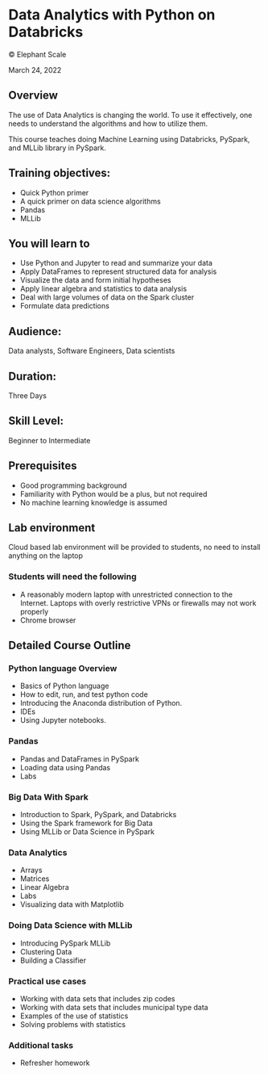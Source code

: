 # Data Analytics with Python on Databricks
© Elephant Scale

March 24, 2022

## Overview

The use of Data Analytics is changing the world. To use it effectively, one needs to understand the algorithms and how to utilize them. 

This course teaches doing Machine Learning using Databricks, PySpark, and MLLib library in PySpark.

## Training objectives:
* Quick Python primer
* A quick primer on data science algorithms
* Pandas
* MLLib

## You will learn to
* Use Python and Jupyter to read and summarize your data
* Apply DataFrames to represent structured data for analysis
* Visualize the data and form initial hypotheses
* Apply linear algebra and statistics to data analysis
* Deal with large volumes of data on the Spark cluster
* Formulate data predictions

## Audience:
Data analysts, Software Engineers, Data scientists

## Duration:
Three Days

## Skill Level:
Beginner to Intermediate

## Prerequisites
* Good programming background
* Familiarity with Python would be a plus, but not required
* No machine learning knowledge is assumed


## Lab environment
Cloud based lab environment will be provided to students, no need to install anything on the laptop

### Students will need the following
* A reasonably modern laptop with unrestricted connection to the Internet.  Laptops with overly restrictive VPNs or firewalls may not work properly
* Chrome browser

## Detailed Course Outline

### Python language Overview
* Basics of Python language
* How to edit, run, and test python code
* Introducing the Anaconda distribution of Python.
* IDEs
* Using Jupyter notebooks. 

### Pandas
* Pandas and DataFrames in PySpark
* Loading data using Pandas
* Labs

### Big Data With Spark

* Introduction to Spark, PySpark, and Databricks
* Using the Spark framework for Big Data
* Using MLLib or Data Science in PySpark

### Data Analytics

* Arrays
* Matrices
* Linear Algebra
* Labs
* Visualizing data with Matplotlib

### Doing Data Science with MLLib

* Introducing PySpark MLLib
* Clustering Data
* Building a Classifier

### Practical use cases

* Working with data sets that includes zip codes
* Working with data sets that includes municipal type data
* Examples of the use of statistics
* Solving problems with statistics

### Additional tasks

* Refresher homework

